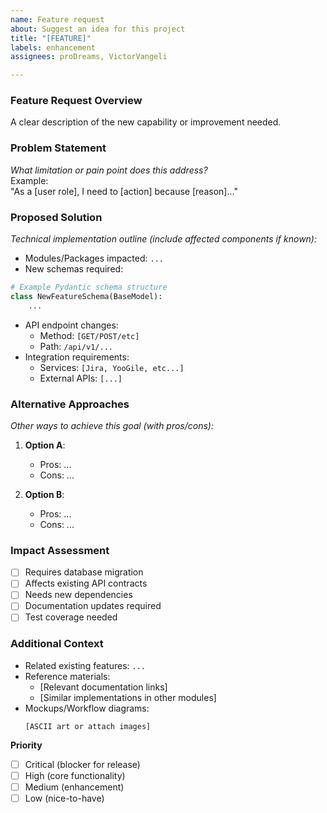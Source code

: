 ```yaml
---
name: Feature request
about: Suggest an idea for this project
title: "[FEATURE]"
labels: enhancement
assignees: proDreams, VictorVangeli

---
```


### **Feature Request Overview**  
A clear description of the new capability or improvement needed.

### **Problem Statement**  
*What limitation or pain point does this address?*  
Example:  
"As a [user role], I need to [action] because [reason]..."  

### **Proposed Solution**  
*Technical implementation outline (include affected components if known):*  
- Modules/Packages impacted: `...`  
- New schemas required:

```python  
# Example Pydantic schema structure  
class NewFeatureSchema(BaseModel):  
    ...  
```  

- API endpoint changes:  
  - Method: `[GET/POST/etc]`  
  - Path: `/api/v1/...`  
- Integration requirements:  
  - Services: `[Jira, YooGile, etc...]`  
  - External APIs: `[...]`  

### **Alternative Approaches**  
*Other ways to achieve this goal (with pros/cons):*  
1. **Option A**:  
   - Pros: ...  
   - Cons: ...  

2. **Option B**:  
   - Pros: ...  
   - Cons: ...  

### **Impact Assessment**  
- [ ] Requires database migration  
- [ ] Affects existing API contracts  
- [ ] Needs new dependencies  
- [ ] Documentation updates required  
- [ ] Test coverage needed  

### **Additional Context**  
- Related existing features: `...`  
- Reference materials:  
  - [Relevant documentation links]  
  - [Similar implementations in other modules]  
- Mockups/Workflow diagrams:  
  ```  
  [ASCII art or attach images]  
  ```  

**Priority**  
- [ ] Critical (blocker for release)  
- [ ] High (core functionality)  
- [ ] Medium (enhancement)  
- [ ] Low (nice-to-have)
